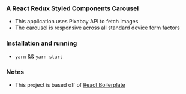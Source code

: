 ### A React Redux Styled Components Carousel

- This application uses Pixabay API to fetch images
- The carousel is responsive across all standard device form factors

### Installation and running

- `yarn` && `yarn start`


### Notes
- This project is based off of [React Boilerplate](https://github.com/react-boilerplate/react-boilerplate)
